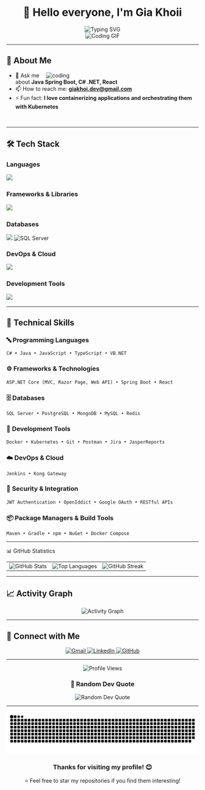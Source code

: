 # <div align="center">👋 Hello everyone, I'm Gia Khoii</div>

<div align="center">
  <img src="https://readme-typing-svg.demolab.com?font=Fira+Code&size=22&pause=1000&color=36BCF7&center=true&vCenter=true&width=600&lines=Hello+everyone%2C+I'm+Gia+Khoii;Full+Stack+Developer+from+Vietnam;Passionate+about+Clean+Code;Always+Learning+New+Technologies" alt="Typing SVG" />
</div>

<div align="center">
  <img src="https://media.giphy.com/media/v1.Y2lkPTc5MGI3NjExZjU1d2M1M3luYnJvZTY4NW92Y3JpMW1za3MxNnNkZHJxMGU4MDZ0ZCZlcD12MV9naWZzX3NlYXJjaCZjdD1n/2IudUHdI075HL02Pkk/giphy.gif" width="400" alt="Coding GIF"/>
</div>

---

## 🚀 About Me

<img align="right" alt="coding" width="400" src="https://raw.githubusercontent.com/abhisheknaiidu/abhisheknaiidu/master/code.gif"/>

- 💬 Ask me about **Java Spring Boot, C# .NET, React**
- 📫 How to reach me: **giakhoi.dev@gmail.com**
- ⚡ Fun fact: **I love containerizing applications and orchestrating them with Kubernetes**

<br clear="right"/>

---

## 🛠️ Tech Stack

### Languages
<div align="left">
  <img src="https://skillicons.dev/icons?i=java,cs,js,html,css,python,typescript" />
</div>

### Frameworks & Libraries
<div align="left">
  <img src="https://skillicons.dev/icons?i=spring,dotnet,react,nodejs,express,bootstrap" />
</div>

### Databases
<div align="left">
  <img src="https://skillicons.dev/icons?i=postgres,mongodb,mysql,redis" />
  <img src="https://www.svgrepo.com/show/303229/microsoft-sql-server-logo.svg" alt="SQL Server" width="48" height="48" />
</div>

### DevOps & Cloud
<div align="left">
  <img src="https://skillicons.dev/icons?i=docker,kubernetes,jenkins" />
</div>

### Development Tools
<div align="left">
  <img src="https://skillicons.dev/icons?i=git,postman,gradle,maven" />
</div>

---

## 💼 Technical Skills

### 🔤 **Programming Languages**
```
C# • Java • JavaScript • TypeScript • VB.NET
```

### ⚙️ **Frameworks & Technologies**
```
ASP.NET Core (MVC, Razor Page, Web API) • Spring Boot • React
```

### 🗄️ **Databases**
```
SQL Server • PostgreSQL • MongoDB • MySQL • Redis
```

### 🧰 **Development Tools**
```
Docker • Kubernetes • Git • Postman • Jira • JasperReports
```

### ☁️ **DevOps & Cloud**
```
Jenkins • Kong Gateway
```

### 🔐 **Security & Integration**
```
JWT Authentication • OpenIddict • Google OAuth • RESTful APIs
```

### 📦 **Package Managers & Build Tools**
```
Maven • Gradle • npm • NuGet • Docker Compose
```

---

📊 GitHub Statistics
<div align="center">
  <table>
    <tr>
      <td>
        <img src="https://github-readme-stats.vercel.app/api?username=giakoii&show_icons=true&theme=radical&hide_border=true&count_private=true" alt="GitHub Stats" />
      </td>
      <td>
        <img src="https://github-readme-stats.vercel.app/api/top-langs/?username=giakoii&layout=compact&theme=radical&hide_border=true" alt="Top Languages" />
      </td>
      <td>
        <img src="https://github-readme-streak-stats.herokuapp.com/?user=giakoii&theme=radical&hide_border=true" alt="GitHub Streak" />
      </td>
    </tr>
  </table>
</div>

---

## 📈 Activity Graph
<div align="center">
  <img src="https://github-readme-activity-graph.vercel.app/graph?username=giakoii&theme=react-dark&hide_border=true" alt="Activity Graph" />
</div>

---

## 🤝 Connect with Me

<div align="center">
  <a href="mailto:giakhoi221203@gmail.com">
    <img src="https://img.shields.io/badge/Gmail-D14836?style=for-the-badge&logo=gmail&logoColor=white" alt="Gmail"/>
  </a>
  <a href="https://www.linkedin.com/in/giakhoii">
    <img src="https://img.shields.io/badge/LinkedIn-0077B5?style=for-the-badge&logo=linkedin&logoColor=white" alt="LinkedIn"/>
  </a>
  <a href="https://github.com/giakoii">
    <img src="https://img.shields.io/badge/GitHub-100000?style=for-the-badge&logo=github&logoColor=white" alt="GitHub"/>
  </a>
</div>

---

<div align="center">
  <img src="https://komarev.com/ghpvc/?username=giakoii&style=flat-square&color=blue" alt="Profile Views"/>
</div>

<div align="center">
  <h3>💭 Random Dev Quote</h3>
  <img src="https://quotes-github-readme.vercel.app/api?type=horizontal&theme=radical" alt="Random Dev Quote"/>
</div>

---

<div align="center">
  <img src="https://raw.githubusercontent.com/platane/snk/output/github-contribution-grid-snake-dark.svg" alt="Snake animation" />
</div>

<div align="center">
  <h3>Thanks for visiting my profile! 😊</h3>
  <p>⭐ Feel free to star my repositories if you find them interesting!</p>
</div>
